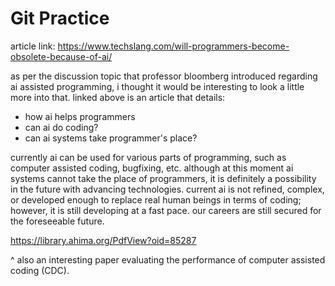 # Git Practice
article link: https://www.techslang.com/will-programmers-become-obsolete-because-of-ai/

as per the discussion topic that professor bloomberg introduced regarding ai assisted programming, i thought it would be interesting to look a little more into that. linked above is an article that details:
- how ai helps programmers
- can ai do coding?
- can ai systems take programmer's place?

currently ai can be used for various parts of programming, such as computer assisted coding, bugfixing, etc. although at this moment ai systems cannot take the place of programmers, it is definitely a possibility in the future with advancing technologies. current ai is not refined, complex, or developed enough to replace real human beings in terms of coding; however, it is still developing at a fast pace. our careers are still secured for the foreseeable future. 

https://library.ahima.org/PdfView?oid=85287

^ also an interesting paper evaluating the performance of computer assisted coding (CDC).